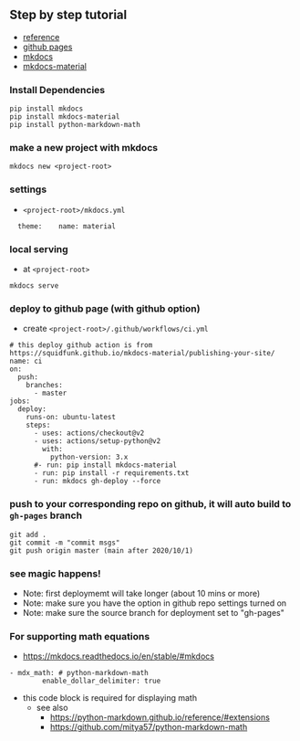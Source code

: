 
## Step by step tutorial
- [reference](https://www.itread01.com/content/1541236983.html)
- [github pages](https://pages.github.com/)
- [mkdocs](https://www.mkdocs.org/)
- [mkdocs-material](https://squidfunk.github.io/mkdocs-material/)

### Install Dependencies
```
pip install mkdocs
pip install mkdocs-material
pip install python-markdown-math
```

### make a new project with mkdocs
```
mkdocs new <project-root>
```

### settings
- `<project-root>/mkdocs.yml`
```
  theme:    name: material
```

### local serving
- at `<project-root>`
```
mkdocs serve
```

### deploy to github page (with github option)
- create `<project-root>/.github/workflows/ci.yml`
```
# this deploy github action is from https://squidfunk.github.io/mkdocs-material/publishing-your-site/
name: ci 
on:
  push:
    branches:
      - master
jobs:
  deploy:
    runs-on: ubuntu-latest
    steps:
      - uses: actions/checkout@v2
      - uses: actions/setup-python@v2
        with:
          python-version: 3.x
      #- run: pip install mkdocs-material
      - run: pip install -r requirements.txt
      - run: mkdocs gh-deploy --force
```

### push to your corresponding repo on github, it will auto build to `gh-pages` branch
```
git add .
git commit -m "commit msgs"
git push origin master (main after 2020/10/1)
```

### see magic happens!
- Note: first deploymemt will take longer (about 10 mins or more)
- Note: make sure you have the option in github repo settings turned on 
- Note: make sure the source branch for deployment set to "gh-pages"


### For supporting math equations
- https://mkdocs.readthedocs.io/en/stable/#mkdocs
```
- mdx_math: # python-markdown-math
        enable_dollar_delimiter: true
```
- this code block is required for displaying math
    - see also 
        - https://python-markdown.github.io/reference/#extensions
        - https://github.com/mitya57/python-markdown-math